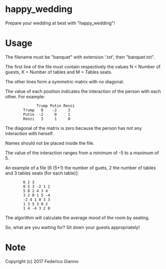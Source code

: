# happy_wedding

 Prepare your wedding at best with "happy_wedding"!

# Usage

 The filename must be "banquet" with extension '.txt', then "banquet.txt".
 
 The first line of the file must contain respectively the values N = Number of guests, K = Number of tables and M = Tables seats.
 
 The other lines form a symmetric matrix with no diagonal. 
 
 The value of each position indicates the interaction of the person with each other. For example:
 
                  Trump Putin Renzi
            Trump   0    -2     3
            Putin  -2     0     1
            Renzi   3     1     0

  The diagonal of the matrix is zero because the person has not any interaction with herself. 
  
  Names should not be placed inside the file.
  
  The value of the interaction ranges from a minimum of -5 to a maximum of 5.
  
  An example of a file [6 (5+1) the number of guets, 2 the number of tables and 3 tables seats (for each table)]:
  
            6 2 3
            0 5 3 -2 1 1
            5 0 2 4 3 4
            3 2 0 1 5 -4
            -2 4 1 0 3 3
            1 3 5 3 0 2
            1 4 -4 3 2 0

  The algorithm will calculate the average mood of the room by seating.
  
  So, what are you waiting for? Sit down your guests appropriately!
  
  # Note
  
   Copyright (c) 2017 Federico Gianno
